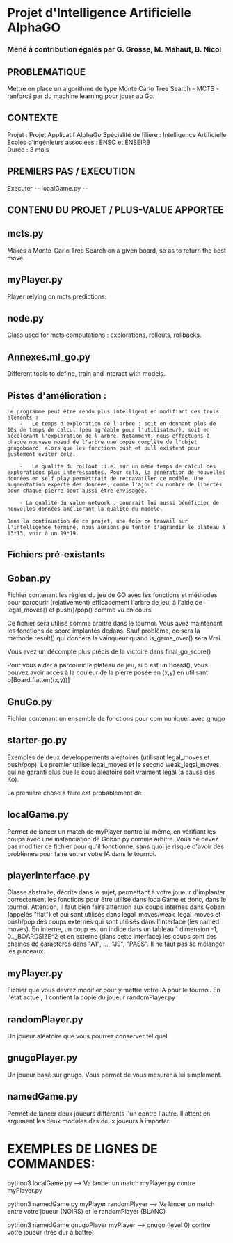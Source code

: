 # Projet d'Intelligence Artificielle AlphaGO
### Mené à contribution égales par G. Grosse, M. Mahaut, B. Nicol

## PROBLEMATIQUE
Mettre en place un algorithme de type Monte Carlo Tree Search - MCTS - renforcé par du machine learning pour jouer au Go.

## CONTEXTE
Projet : Projet Applicatif AlphaGo
Spécialité de filière : Intelligence Artificielle
Ecoles d'ingénieurs associées : ENSC et ENSEIRB  
Durée : 3 mois

## PREMIERS PAS / EXECUTION
Executer -- localGame.py --

## CONTENU DU PROJET / PLUS-VALUE APPORTEE

mcts.py
-------
Makes a Monte-Carlo Tree Search on a given board, so as to return the best move.

myPlayer.py
-----------
Player relying on mcts predictions.

node.py
-------
Class used for mcts computations : explorations, rollouts, rollbacks.

Annexes.ml_go.py
----------------
Different tools to define, train and interact with models.


## Pistes d'amélioration :
    Le programme peut être rendu plus intelligent en modifiant ces trois éléments : 
        -   Le temps d'exploration de l'arbre : soit en donnant plus de 10s de temps de calcul (peu agréable pour l'utilisateur), soit en accélerant l'exploration de l'arbre. Notamment, nous effectuons à chaque nouveau noeud de l'arbre une copie complète de l'objet gnugoboard, alors que les fonctions push et pull existent pour justement éviter cela.

        -   La qualité du rollout :i.e. sur un même temps de calcul des explorations plus intéressantes. Pour cela, la génération de nouvelles données en self play permettrait de retravailler ce modèle. Une augmentation experte des données, comme l'ajout du nombre de libertés pour chaque pierre peut aussi être envisagée.

        - La qualité du value network : pourrait lui aussi bénéficier de nouvelles données améliorant la qualité du modèle. 

    Dans la continuation de ce projet, une fois ce travail sur l'intelligence terminé, nous aurions pu tenter d'agrandir le plateau à 13*13, voir à un 19*19.


## Fichiers pré-existants

Goban.py
---------

Fichier contenant les règles du jeu de GO avec les fonctions et méthodes pour parcourir (relativement) efficacement
l'arbre de jeu, à l'aide de legal_moves() et push()/pop() comme vu en cours.

Ce fichier sera utilisé comme arbitre dans le tournoi. Vous avez maintenant les fonctions de score implantés dedans.
Sauf problème, ce sera la methode result() qui donnera la vainqueur quand is_game_over() sera Vrai.

Vous avez un décompte plus précis de la victoire dans final_go_score()

Pour vous aider à parcourir le plateau de jeu, si b est un Board(), vous pouvez avoir accès à la couleur de la pierre
posée en (x,y) en utilisant b[Board.flatten((x,y))]


GnuGo.py
--------

Fichier contenant un ensemble de fonctions pour communiquer avec gnugo


starter-go.py
-------------

Exemples de deux développements aléatoires (utilisant legal_moves et push/pop). Le premier utilise legal_moves et le
second weak_legal_moves, qui ne garanti plus que le coup aléatoire soit vraiment légal (à cause des Ko).

La première chose à faire est probablement de 


localGame.py
------------

Permet de lancer un match de myPlayer contre lui même, en vérifiant les coups avec une instanciation de Goban.py comme
arbitre. Vous ne devez pas modifier ce fichier pour qu'il fonctionne, sans quoi je risque d'avoir des problèmes pour
faire entrer votre IA dans le tournoi.


playerInterface.py
------------------

Classe abstraite, décrite dans le sujet, permettant à votre joueur d'implanter correctement les fonctions pour être
utilisé dans localGame et donc, dans le tournoi. Attention, il faut bien faire attention aux coups internes dans Goban
(appelés "flat") et qui sont utilisés dans legal_moves/weak_legal_moves et push/pop des coups externes qui sont
utilisés dans l'interface (les named moves). En interne, un coup est un indice dans un tableau 1 dimension
-1, 0.._BOARDSIZE^2 et en externe (dans cette interface) les coups sont des chaines de caractères dans "A1", ..., "J9",
"PASS". Il ne faut pas se mélanger les pinceaux.


myPlayer.py
-----------

Fichier que vous devrez modifier pour y mettre votre IA pour le tournoi. En l'état actuel, il contient la copie du
joueur randomPlayer.py


randomPlayer.py
---------------

Un joueur aléatoire que vous pourrez conserver tel quel


gnugoPlayer.py
--------------

Un joueur basé sur gnugo. Vous permet de vous mesurer à lui simplement.


namedGame.py
------------

Permet de lancer deux joueurs différents l'un contre l'autre.
Il attent en argument les deux modules des deux joueurs à importer.


EXEMPLES DE LIGNES DE COMMANDES:
================================

python3 localGame.py
--> Va lancer un match myPlayer.py contre myPlayer.py

python3 namedGame.py myPlayer randomPlayer
--> Va lancer un match entre votre joueur (NOIRS) et le randomPlayer
 (BLANC)

 python3 namedGame gnugoPlayer myPlayer
 --> gnugo (level 0) contre votre joueur (très dur à battre)


